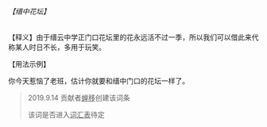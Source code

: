 ###### 【缙中花坛】

【释义】由于缙云中学正门口花坛里的花永远活不过一季，所以我们可以借此来代称某人时日不长，多用于玩笑。

【用法示例】

你今天惹恼了老班，估计你就要和缙中门口的花坛一样了。

> 2019.9.14 贡献者<u>蝉移</u>创建该词条
>
> 该词是否进入<u>词汇表</u>待定